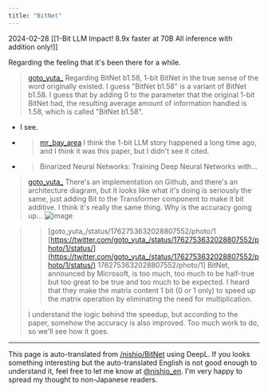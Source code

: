 ```yaml
---
title: "BitNet"
---
```


2024-02-28
[[1-Bit LLM Impact! 8.9x faster at 70B All inference with addition only!]]

Regarding the feeling that it's been there for a while.
> [goto_yuta_](https://twitter.com/goto_yuta_/status/1762766893990240463) Regarding BitNet b1.58, 1-bit BitNet in the true sense of the word originally existed. I guess "BitNet b1.58" is a variant of BitNet b1.58. I guess that by adding 0 to the parameter that the original 1-bit BitNet had, the resulting average amount of information handled is 1.58, which is called "BitNet b1.58".
- I see.
- > [mr_bay_area](https://twitter.com/mr_bay_area/status/1762767949277155820) I think the 1-bit LLM story happened a long time ago, and I think it was this paper, but I didn't see it cited.
- >  Binarized Neural Networks: Training Deep Neural Networks with...


> [goto_yuta_](https://twitter.com/goto_yuta_/status/1762755172089090537) There's an implementation on Github, and there's an architecture diagram, but it looks like what it's doing is seriously the same, just adding Bit to the Transformer component to make it bit additive. I think it's really the same thing.
>  Why is the accuracy going up...
>  ![image](https://gyazo.com/c5dc75a94a586f2380d18f9ab4593308/thumb/1000)

>  >[goto_yuta_/status/1762753632028807552/photo/1 [https://twitter.com/goto_yuta_/status/1762753632028807552/photo/1/status/](https://twitter.com/goto_yuta_/status/1762753632028807552/photo/1/status/) 1762753632028807552/photo/1] BitNet, announced by Microsoft, is too much, too much to be half-true but too great to be true and too much to be expected.
>  I heard that they make the matrix content 1 bit (0 or 1 only) to speed up the matrix operation by eliminating the need for multiplication.
>
>  I understand the logic behind the speedup, but according to the paper, somehow the accuracy is also improved.
>  Too much work to do, so we'll see how it goes.


---
This page is auto-translated from [/nishio/BitNet](https://scrapbox.io/nishio/BitNet) using DeepL. If you looks something interesting but the auto-translated English is not good enough to understand it, feel free to let me know at [@nishio_en](https://twitter.com/nishio_en). I'm very happy to spread my thought to non-Japanese readers.